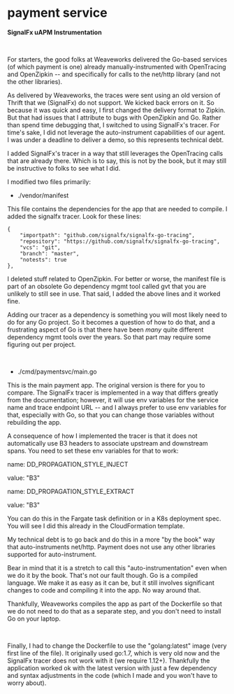 # payment service

**SignalFx uAPM Instrumentation**

<br/>

For starters, the good folks at Weaveworks delivered the Go-based services (of which payment is one) already manually-instrumented with OpenTracing and OpenZipkin -- and specifically for calls to the net/http library (and not the other libraries).

As delivered by Weaveworks, the traces were sent using an old version of Thrift that we (SignalFx) do not support.  We kicked back errors on it.  So because it was quick and easy, I first changed the delivery format to Zipkin.  But that had issues that I attribute to bugs with OpenZipkin and Go.  Rather than spend time debugging that, I switched to using SignalFx's tracer.  For time's sake, I did not leverage the auto-instrument capabilities of our agent.  I was under a deadline to deliver a demo, so this represents technical debt.

I added SignalFx's tracer in a way that still leverages the OpenTracing calls that are already there.  Which is to say, this is not by the book, but it may still be instructive to folks to see what I did.

I modified two files primarily:

- ./vendor/manifest

This file contains the dependencies for the app that are needed to compile.  I added the signalfx tracer.  Look for these lines:

```
{
	"importpath": "github.com/signalfx/signalfx-go-tracing",
	"repository": "https://github.com/signalfx/signalfx-go-tracing",
	"vcs": "git",
	"branch": "master",
	"notests": true
},
```

I deleted stuff related to OpenZipkin.  For better or worse, the manifest file is part of an obsolete Go dependency mgmt tool called gvt that you are unlikely to still see in use.  That said, I added the above lines and it worked fine.

Adding our tracer as a dependency is something you will most likely need to do for any Go project.  So it becomes a question of how to do that, and a frustrating aspect of Go is that there have been *many* quite different dependency mgmt tools over the years.  So that part may require some figuring out per project.

<br/>

- ./cmd/paymentsvc/main.go

This is the main payment app.  The original version is there for you to compare.  The SignalFx tracer is implemented in a way that differs greatly from the documentation; however, it will use env variables for the service name and trace endpoint URL -- and I always prefer to use env variables for that, especially with Go, so that you can change those variables without rebuilding the app.

A consequence of how I implemented the tracer is that it does not automatically use B3 headers to associate upstream and downstream spans.  You need to set these env variables for that to work:

name: DD_PROPAGATION_STYLE_INJECT

value: "B3"

name: DD_PROPAGATION_STYLE_EXTRACT

value: "B3"

You can do this in the Fargate task definition or in a K8s deployment spec.  You will see I did this already in the CloudFormation template.

My technical debt is to go back and do this in a more "by the book" way that auto-instruments net/http.  Payment does not use any other libraries supported for auto-instrument.

Bear in mind that it is a stretch to call this "auto-instrumentation" even when we do it by the book.  That's not our fault though.  Go is a compiled language.  We make it as easy as it can be, but it still involves significant changes to code and compiling it into the app.  No way around that.

Thankfully, Weaveworks compiles the app as part of the Dockerfile so that we do not need to do that as a separate step, and you don't need to install Go on your laptop.

<br/>

Finally, I had to change the Dockerfile to use the "golang:latest" image (very first line of the file).  It originally used go:1.7, which is very old now and the SignalFx tracer does not work with it (we require 1.12+).  Thankfully the application worked ok with the latest version with just a few dependency and syntax adjustments in the code (which I made and you won't have to worry about).
